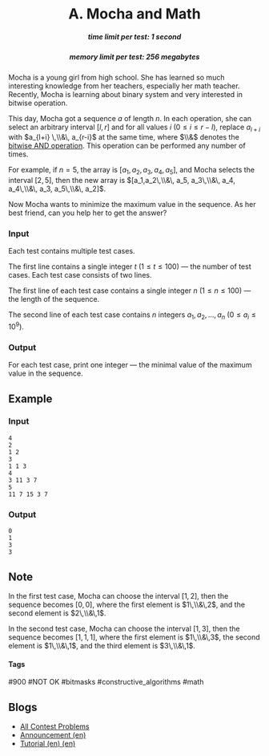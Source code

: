 <h1 style='text-align: center;'> A. Mocha and Math</h1>

<h5 style='text-align: center;'>time limit per test: 1 second</h5>
<h5 style='text-align: center;'>memory limit per test: 256 megabytes</h5>

Mocha is a young girl from high school. She has learned so much interesting knowledge from her teachers, especially her math teacher. Recently, Mocha is learning about binary system and very interested in bitwise operation.

This day, Mocha got a sequence $a$ of length $n$. In each operation, she can select an arbitrary interval $[l, r]$ and for all values $i$ ($0\leq i \leq r-l$), replace $a_{l+i}$ with $a_{l+i} \,\\&\, a_{r-i}$ at the same time, where $\\&$ denotes the [bitwise AND operation](https://en.wikipedia.org/wiki/Bitwise_operation#AND). This operation can be performed any number of times.

For example, if $n=5$, the array is $[a_1,a_2,a_3,a_4,a_5]$, and Mocha selects the interval $[2,5]$, then the new array is $[a_1,a_2\,\\&\, a_5, a_3\,\\&\, a_4, a_4\,\\&\, a_3, a_5\,\\&\, a_2]$.

Now Mocha wants to minimize the maximum value in the sequence. As her best friend, can you help her to get the answer?

### Input

Each test contains multiple test cases. 

The first line contains a single integer $t$ ($1 \le t \le 100$) — the number of test cases. Each test case consists of two lines.

The first line of each test case contains a single integer $n$ ($1 \le n \le 100$) — the length of the sequence.

The second line of each test case contains $n$ integers $a_1, a_2, \ldots, a_n$ ($0 \le a_i \le 10^9$).

### Output

For each test case, print one integer — the minimal value of the maximum value in the sequence.

## Example

### Input


```text
4
2
1 2
3
1 1 3
4
3 11 3 7
5
11 7 15 3 7
```
### Output


```text
0
1
3
3
```
## Note

In the first test case, Mocha can choose the interval $[1,2]$, then the sequence becomes $[ 0, 0]$, where the first element is $1\,\\&\,2$, and the second element is $2\,\\&\,1$.

In the second test case, Mocha can choose the interval $[1,3]$, then the sequence becomes $[ 1,1,1]$, where the first element is $1\,\\&\,3$, the second element is $1\,\\&\,1$, and the third element is $3\,\\&\,1$.



#### Tags 

#900 #NOT OK #bitmasks #constructive_algorithms #math 

## Blogs
- [All Contest Problems](../Codeforces_Round_738_(Div._2).md)
- [Announcement (en)](../blogs/Announcement_(en).md)
- [Tutorial (en) (en)](../blogs/Tutorial_(en)_(en).md)
